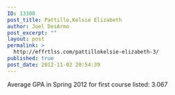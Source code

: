```yaml
---
ID: 13300
post_title: Pattillo,Kelsie Elizabeth
author: Joel DesArmo
post_excerpt: ""
layout: post
permalink: >
  http://effrtlss.com/pattillokelsie-elizabeth-3/
published: true
post_date: 2012-11-02 20:54:39
---
```

<p>Average GPA in Spring 2012 for first course listed: 3.067</p>